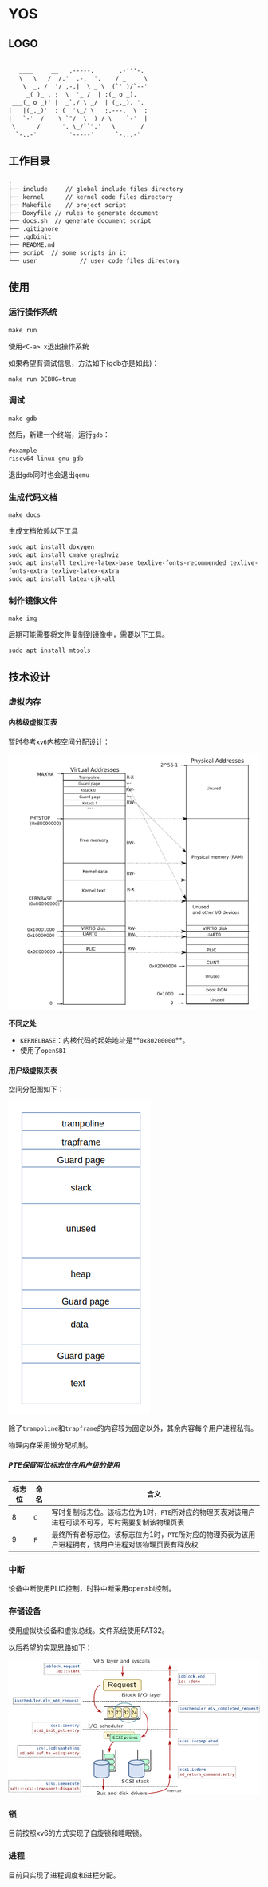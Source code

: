 # YOS

## LOGO

```

   ____     __   ,-----.       .-'''-.  
   \   \   /  /.'  .-,  '.    / _     \ 
    \  _. /  '/ ,-.|  \ _ \  (`' )/`--' 
     _( )_ .';  \  '_ /  | :(_ o _).    
 ___(_ o _)' |  _`,/ \ _/  | (_,_). '.  
|   |(_,_)'  : (  '\_/ \   ;.---.  \  : 
|   `-'  /    \ `"/  \  ) / \    `-'  | 
 \      /      '. \_/``".'   \       /  
  `-..-'         '-----'      `-...-'                                         

```

## 工作目录

```
.
├── include		// global include files directory
├── kernel		// kernel code files directory
├── Makefile	// project script
├── Doxyfile // rules to generate document
├── docs.sh  // generate document script
├── .gitignore
├── .gdbinit
├── README.md
├── script  // some scripts in it
└── user			// user code files directory
```

## 使用

### 运行操作系统

```shell
make run
```

使用`<C-a> x`退出操作系统

如果希望有调试信息，方法如下(gdb亦是如此)：

```shell
make run DEBUG=true
```

### 调试

```shell
make gdb
```

然后，新建一个终端，运行`gdb`：

```shell
#example
riscv64-linux-gnu-gdb
```

退出`gdb`同时也会退出`qemu`

### 生成代码文档

```shell
make docs
```

生成文档依赖以下工具

```shell
sudo apt install doxygen
sudo apt install cmake graphviz
sudo apt install texlive-latex-base texlive-fonts-recommended texlive-fonts-extra texlive-latex-extra
sudo apt install latex-cjk-all
```

### 制作镜像文件

```shell
make img
```

后期可能需要将文件复制到镜像中，需要以下工具。

```shell
sudo apt install mtools
```

## 技术设计

### 虚拟内存

#### 内核级虚拟页表

暂时参考`xv6`内核空间分配设计：

![image-20230405193732290](https://raw.githubusercontent.com/YEWPO/yewpoblogonlinePic/main/image-20230405193732290.png)

**不同之处**

- `KERNELBASE`：内核代码的起始地址是**`0x80200000`**。
- 使用了`openSBI`

#### 用户级虚拟页表

空间分配图如下：

![image-20230405195454251](https://raw.githubusercontent.com/YEWPO/yewpoblogonlinePic/main/image-20230405195454251.png)

除了`trampoline`和`trapframe`的内容较为固定以外，其余内容每个用户进程私有。

物理内存采用懒分配机制。

##### PTE保留两位标志位在用户级的使用

| 标志位 | 命名 | 含义                                                         |
| ------ | ---- | ------------------------------------------------------------ |
| 8      | `C`  | 写时复制标志位。该标志位为1时，`PTE`所对应的物理页表对该用户进程可读不可写，写时需要复制该物理页表 |
| 9      | `F`  | 最终所有者标志位。该标志位为1时，`PTE`所对应的物理页表为该用户进程拥有，该用户进程对该物理页表有释放权 |

### 中断

设备中断使用PLIC控制，时钟中断采用opensbi控制。

### 存储设备

使用虚拟块设备和虚拟总线。文件系统使用FAT32。

以后希望的实现思路如下：

![linux-bio](https://raw.githubusercontent.com/YEWPO/yewpoblogonlinePic/main/linux-bio.png)

### 锁

目前按照xv6的方式实现了自旋锁和睡眠锁。

### 进程

目前只实现了进程调度和进程分配。

